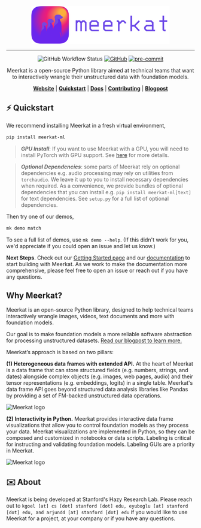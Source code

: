 
<div align="center">
    <img src="docs/assets/meerkat_banner.png" height=100 alt="Meerkat logo"/>


-----

![GitHub Workflow Status](
https://github.com/HazyResearch/meerkat/actions/workflows/.github/workflows/ci.yml/badge.svg)
[![GitHub](https://img.shields.io/github/license/HazyResearch/meerkat)](https://img.shields.io/github/license/HazyResearch/meerkat)
[![pre-commit](https://img.shields.io/badge/pre--commit-enabled-brightgreen?logo=pre-commit&logoColor=white)](https://github.com/pre-commit/pre-commit)


Meerkat is a open-source Python library aimed at technical teams that want to interactively wrangle their unstructured data with foundation models.

[**Website**](meerkat.wiki)
| [**Quickstart**](⚡️-Quickstart)
| [**Docs**](http://meerkat.wiki/docs/index.html)
| [**Contributing**](CONTRIBUTING.md)
| [**Blogpost**](https://hazyresearch.stanford.edu/blog/2023-03-01-meerkat)
</div>

## ⚡️ Quickstart
We recommend installing Meerkat in a fresh virtual environment,
```bash
pip install meerkat-ml
```
> **_GPU Install_**: If you want to use Meerkat with a GPU, you will need to install PyTorch with GPU support. See [here](https://pytorch.org/get-started/locally/) for more details.
<!-- ```bash
pip install "meerkat-ml @ git+https://github.com/robustness-gym/meerkat@clever-dev"
```  -->
> **_Optional Dependencies_**: some parts of Meerkat rely on optional dependencies e.g. audio processing may rely on utilities from `torchaudio`. We leave it up to you to install necessary dependencies when required. As a convenience, we provide bundles of optional dependencies that you can install e.g. `pip install meerkat-ml[text]` for text dependencies. See `setup.py` for a full list of optional dependencies.   

Then try one of our demos,
```bash
mk demo match 
```

To see a full list of demos, use `mk demo --help`. (If this didn't work for you, we'd appreciate if you could open an issue and let us know.)

**Next Steps**.
Check out our [Getting Started page](https://meerkat.readthedocs.io/en/dev/guide/guide.html) and our [documentation](https://meerkat.readthedocs.io/en/dev/guide/guide.html) to start building with Meerkat. As we work to make the documentation more comprehensive, please feel free to open an issue or reach out if you have any questions.

## Why Meerkat? 

<p class="mt-4 text-gray-600 dark:text-gray-400">
    Meerkat is an open-source Python library, designed to help
    technical teams interactively wrangle images, videos, text
    documents and more with foundation models.
</p>
<p class="mt-4 text-gray-600 dark:text-gray-400 md:mb-8">
    Our goal is to make foundation models a more reliable
    software abstraction for processing unstructured datasets.
    <a href="{base}/blog"
        ><span class="text-violet-600"
            >Read our blogpost to learn more.</span
        ></a
    >
</p>

Meerkat’s approach is based on two pillars:

**(1) Heterogeneous data frames with extended API.** At the heart of Meerkat is a data frame that can store structured fields (e.g. numbers, strings, and dates) alongside complex objects (e.g. images, web pages, audio) and their tensor representations (e.g. embeddings, logits) in a single table. Meerkat's data frame API goes beyond structured data analysis libraries like Pandas by providing a set of FM-backed unstructured data operations.

<img src="website/static/dataframe-demo.gif" height=400 alt="Meerkat logo"/>

**(2) Interactivity in Python.** Meerkat provides interactive data frame visualizations that allow you to control foundation models as they process your data.
Meerkat visualizations are implemented in Python, so they can be composed and customized in notebooks or data scripts.
Labeling is critical for instructing and validating foundation models. Labeling GUIs are a priority in Meerkat.

<img src="website/static/interact-demo.gif" height=400 alt="Meerkat logo"/>

## ✉️ About
Meerkat is being developed at Stanford's Hazy Research Lab. Please reach out to `kgoel [at] cs [dot] stanford [dot] edu, eyuboglu [at] stanford [dot] edu, and arjundd [at] stanford [dot] edu` if you would like to use Meerkat for a project, at your company or if you have any questions.
